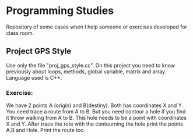 # Programming Studies
Repository of some cases when I help someone or exercises developed for class room.

## Project GPS Style
Use only the file "proj_gps_style.cc". On this project you need to know previously about loops, methods, global variable, matrix and array. Language used is C++.

### Exercise: 
We have 2 points A (origin) and B(destiny). Both has coordinates X and Y. You need trace a route from A to B. But you need contour a hole if you find it throw walking from A to B. This hole needs to be a point with coordinates X and Y.
After trace the rote with the contourning the hole print the points A,B and Hole. Print the route too.
